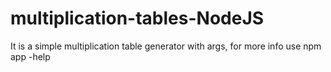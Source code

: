 # multiplication-tables-NodeJS
It is  a simple multiplication table generator with args, for more info use npm app -help
